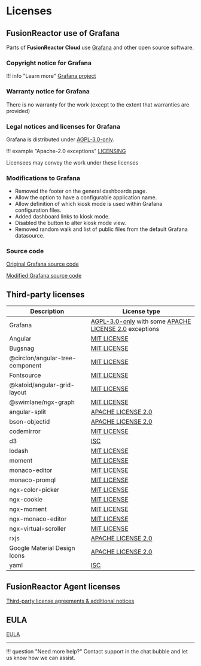 # Licenses

## FusionReactor use of Grafana

Parts of **FusionReactor Cloud** use [Grafana](https://grafana.com/) and other open source software.

### Copyright notice for Grafana

!!! info "Learn more"
    [Grafana project](https://github.com/grafana/grafana)

### Warranty notice for Grafana

There is no warranty for the work (except to the extent that warranties are provided)

### Legal notices and licenses for Grafana

Grafana is distributed under [AGPL-3.0-only](https://github.com/grafana/grafana/blob/main/LICENSE). 

!!! example "Apache-2.0 exceptions"
    [LICENSING](https://github.com/grafana/grafana/blob/HEAD/LICENSING.md)

Licensees may convey the work under these licenses

### Modifications to Grafana

- Removed the footer on the general dashboards page.
- Allow the option to have a configurable application name.
- Allow definition of which kiosk mode is used within Grafana configuration files.
- Added dashboard links to kiosk mode.
- Disabled the button to alter kiosk mode view.
- Removed random walk and list of public files from the default Grafana datasource.

### Source code

[Original Grafana source code](https://github.com/grafana/grafana)

[Modified Grafana source code](https://github.com/intergral/grafana)

## Third-party licenses

| Description                      | License type                                                                                               |
|----------------------------------|------------------------------------------------------------------------------------------------------------|
| Grafana	                         | [AGPL-3.0-only](/tpl/AGPL-3_LICENSE/) with some [APACHE LICENSE 2.0](/tpl/APACHE_LICENSE-2.0/) exceptions  |
| Angular	                         | [MIT LICENSE](/tpl/MIT-LICENSE/)                                                                           |
| Bugsnag	                         | [MIT LICENSE](/tpl/MIT-LICENSE/)                                                                           |
| @circlon/angular-tree-component	 | [MIT LICENSE](/tpl/MIT-LICENSE/)                                                                           |
| Fontsource	                      | [MIT LICENSE](/tpl/MIT-LICENSE/)                                                                           |
| @katoid/angular-grid-layout	     | [MIT LICENSE](/tpl/MIT-LICENSE/)                                                                           |
| @swimlane/ngx-graph	             | [MIT LICENSE](/tpl/MIT-LICENSE/)                                                                           |
| angular-split	                   | [APACHE LICENSE 2.0](/tpl/APACHE_LICENSE-2.0/)                                                             |
| bson-objectid	                   | [APACHE LICENSE 2.0](/tpl/APACHE_LICENSE-2.0/)                                                             |
| codemirror	                      | [MIT LICENSE](/tpl/MIT-LICENSE/)                                                                           |
| d3	                              | [ISC](/tpl/ISC_LICENSE/)                                                                                   |
| lodash	                          | [MIT LICENSE](/tpl/MIT-LICENSE/)                                                                           |
| moment	                          | [MIT LICENSE](/tpl/MIT-LICENSE/)                                                                           |
| monaco-editor	                   | [MIT LICENSE](/tpl/MIT-LICENSE/)                                                                           |
| monaco-promql	                   | [MIT LICENSE](/tpl/MIT-LICENSE/)                                                                           |
| ngx-color-picker	                | [MIT LICENSE](/tpl/MIT-LICENSE/)                                                                           |
| ngx-cookie	                      | [MIT LICENSE](/tpl/MIT-LICENSE/)                                                                           |
| ngx-moment	                      | [MIT LICENSE](/tpl/MIT-LICENSE/)                                                                           |
| ngx-monaco-editor	               | [MIT LICENSE](/tpl/MIT-LICENSE/)                                                                           |
| ngx-virtual-scroller	            | [MIT LICENSE](/tpl/MIT-LICENSE/)                                                                           |
| rxjs	                            | [APACHE LICENSE 2.0](/tpl/APACHE_LICENSE-2.0/)                                                             |
|   Google Material Design Icons                         | [APACHE LICENSE 2.0](/tpl/APACHE_LICENSE-2.0/)                                                             |
| yaml	                            | [ISC](/tpl/ISC_LICENSE/)                                                                                   |

## FusionReactor Agent licenses
[Third-party license agreements & additional notices](/Third_Party_License_Agreements/)

## EULA
[EULA](https://fusion-reactor.com/eula-intergral-software-end-user-license-agreement/)

___

!!! question "Need more help?"
    Contact support in the chat bubble and let us know how we can assist.
